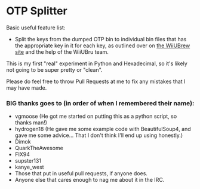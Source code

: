 # OTP Splitter

Basic useful feature list:

 * Split the keys from the dumped OTP bin to individual bin files that has the appropriate key in it for each key, as outlined over on [the WiiUBrew site](http://wiiubrew.org/wiki/Hardware/OTP) and the help of the WiiUBru team.

This is my first "real" experiment in Python and Hexadecimal, so it's likely not going to be super pretty or "clean".

Please do feel free to throw Pull Requests at me to fix any mistakes that I may have made.

### BIG thanks goes to (in order of when I remembered their name):

 * vgmoose (He got me started on putting this as a python script, so thanks man!)
 * hydrogen18 (He gave me some example code with BeautifulSoup4, and gave me some advice... That I don't think I'll end up using honestly.) 
 * Dimok
 * QuarkTheAwesome
 * FIX94
 * supster131
 * kanye_west
 * Those that put in useful pull requests, if anyone does.
 * Anyone else that cares enough to nag me about it in the IRC.
